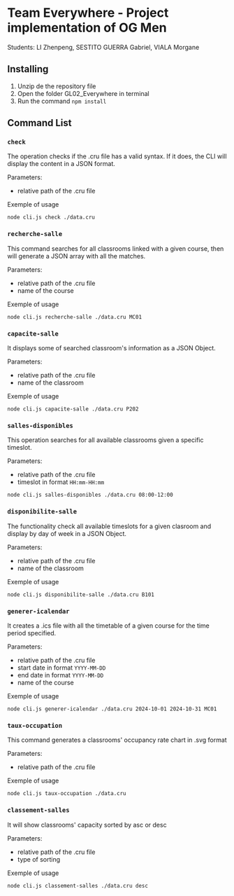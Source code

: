 # Team Everywhere - Project implementation of OG Men
Students: LI Zhenpeng, SESTITO GUERRA Gabriel, VIALA Morgane

## Installing

1. Unzip de the repository file
2. Open the folder GL02_Everywhere in terminal
3. Run the command  `npm install`

## Command List

### `check` 

The operation checks if the .cru file has a valid syntax. If it does, the CLI will display the content in a JSON format.

Parameters:
- relative path of the .cru file

Exemple of usage
```
node cli.js check ./data.cru
```

### `recherche-salle`

This command searches for all classrooms linked with a given course, then will generate a JSON array with all the matches. 

Parameters:
- relative path of the .cru file
- name of the course

Exemple of usage
```
node cli.js recherche-salle ./data.cru MC01
```

### `capacite-salle`

It displays some of searched classroom's information as a JSON Object.

Parameters:
- relative path of the .cru file
- name of the classroom

Exemple of usage
```
node cli.js capacite-salle ./data.cru P202
```

### `salles-disponibles`

This operation searches for all available classrooms given a specific timeslot. 

Parameters:
- relative path of the .cru file
- timeslot in format `HH:mm-HH:mm`

```
node cli.js salles-disponibles ./data.cru 08:00-12:00
```

### `disponibilite-salle`

The functionality check all available timeslots for a given clasroom and display by day of week in a JSON Object.

Parameters:
- relative path of the .cru file
- name of the classroom

Exemple of usage
```
node cli.js disponibilite-salle ./data.cru B101
```


### `generer-icalendar` 

It creates a .ics file with all the timetable of a given course for the time period specified.

Parameters:
- relative path of the .cru file
- start date in format `YYYY-MM-DD`
- end date in format `YYYY-MM-DD`
- name of the course

Exemple of usage
```
node cli.js generer-icalendar ./data.cru 2024-10-01 2024-10-31 MC01
```

### `taux-occupation`

This command generates a classrooms' occupancy rate chart in .svg format

Parameters:
- relative path of the .cru file

Exemple of usage
```
node cli.js taux-occupation ./data.cru
```

### `classement-salles`

It will show classrooms' capacity sorted by asc or desc

Parameters:
- relative path of the .cru file
- type of sorting

Exemple of usage
```
node cli.js classement-salles ./data.cru desc
```
